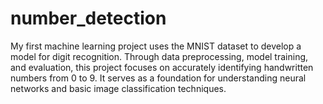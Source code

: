 # number_detection
 My first machine learning project uses the MNIST dataset to develop a model for digit recognition. Through data preprocessing, model training, and evaluation, this project focuses on accurately identifying handwritten numbers from 0 to 9. It serves as a foundation for understanding neural networks and basic image classification techniques.
